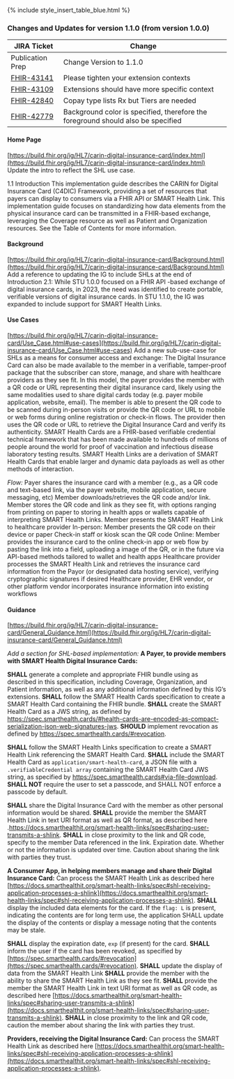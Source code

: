 
{% include style_insert_table_blue.html %}

### Changes and Updates for version 1.1.0 (from version 1.0.0)

| JIRA Ticket                                          | Change                                                                           |
|------------------------------------------------------|----------------------------------------------------------------------------------|
| Publication Prep                                     | Change Version to 1.1.0                                                          | 
| [FHIR-43141](https://jira.hl7.org/browse/FHIR-43141) | Please tighten your extension contexts                                           | 
| [FHIR-43109](https://jira.hl7.org/browse/FHIR-43109) | Extensions should have more specific context                                     | 
| [FHIR-42840](https://jira.hl7.org/browse/FHIR-42840) | Copay type lists Rx but Tiers are needed                                         | 
| [FHIR-42779](https://jira.hl7.org/browse/FHIR-42779) | Background color is specified, therefore the foreground should also be specified | 

#### Home Page
[https://build.fhir.org/ig/HL7/carin-digital-insurance-card/index.html](https://build.fhir.org/ig/HL7/carin-digital-insurance-card/index.html)
Update the intro to reflect the SHL use case.

1.1 Introduction
This implementation guide describes the CARIN for Digital Insurance Card (C4DIC) Framework, providing a set of resources that payers can display to consumers via a FHIR API or SMART Health Link. This implementation guide focuses on standardizing how data elements from the physical insurance card can be transmitted in a FHIR-based exchange, leveraging the Coverage resource as well as Patient and Organization resources. See the Table of Contents for more information.

#### Background
[https://build.fhir.org/ig/HL7/carin-digital-insurance-card/Background.html](https://build.fhir.org/ig/HL7/carin-digital-insurance-card/Background.html)
Add a reference to updating the IG to include SHLs at the end of Introduction 2.1:
While STU 1.0.0 focused on a FHIR API -based exchange of digital insurance cards, in 2023, the need was identified to create portable, verifiable versions of digital insurance cards. In STU 1.1.0, the IG was expanded to include support for SMART Health Links.

#### Use Cases
[https://build.fhir.org/ig/HL7/carin-digital-insurance-card/Use_Case.html#use-cases](https://build.fhir.org/ig/HL7/carin-digital-insurance-card/Use_Case.html#use-cases)
Add a new sub-use-case for SHLs as a means for consumer access and exchange:
The Digital Insurance Card can also be made available to the member in a verifiable, tamper-proof package that the subscriber can store, manage, and share with healthcare providers as they see fit. In this model, the payer provides the member with a QR code or URL representing their digital insurance card, likely using the same modalities used to share digital cards today (e.g. payer mobile application, website, email). The member is able to present the QR code to be scanned during in-person visits or provide the QR code or URL to mobile or web forms during online registration or check-in flows. The provider then uses the QR code or URL to retrieve the Digital Insurance Card and verify its authenticity.
SMART Health Cards are a FHIR-based verifiable credential technical framework that has been made available to hundreds of millions of people around the world for proof of vaccination and infectious disease laboratory testing results.
SMART Health Links are a derivation of SMART Health Cards that enable larger and dynamic data payloads as well as other methods of interaction.


_Flow:_
Payer shares the insurance card with a member (e.g., as a QR code and text-based link, via the payer website, mobile application, secure messaging, etc)
Member downloads/retrieves the QR code and/or link.
Member stores the QR code and link as they see fit, with options ranging from printing on paper to storing in health apps or wallets capable of interpreting SMART Health Links.
Member presents the SMART Health Link to healthcare provider
In-person:
Member presents the QR code on their device or paper
Check-in staff or kiosk scan the QR code
Online:
Member provides the insurance card to the online check-in app or web flow by pasting the link into a field, uploading a image of the QR, or in the future via API-based methods tailored to wallet and health apps
Healthcare provider processes the SMART Health Link and retrieves the insurance card information from the Payor (or designated data hosting service), verifying cryptographic signatures if desired
Healthcare provider, EHR vendor, or other platform vendor incorporates insurance information into existing workflows

#### Guidance

[https://build.fhir.org/ig/HL7/carin-digital-insurance-card/General_Guidance.html](https://build.fhir.org/ig/HL7/carin-digital-insurance-card/General_Guidance.html)

_Add a section for SHL-based implementation:_
**A Payer, to provide members with SMART Health Digital Insurance Cards:**

**SHALL** generate a complete and appropriate FHIR bundle using as described in this specification, including Coverage, Organization, and Patient information, as well as any additional information defined by this IG’s extensions.
**SHALL** follow the SMART Health Cards specification to create a SMART Health Card containing the FHIR bundle.
**SHALL** create the SMART Health Card as a JWS string, as defined by https://spec.smarthealth.cards/#health-cards-are-encoded-as-compact-serialization-json-web-signatures-jws.
**SHOULD** implement revocation as defined by https://spec.smarthealth.cards/#revocation.

**SHALL** follow the SMART Health Links specification to create a SMART Health Link referencing the SMART Health Card.
**SHALL** include the SMART Health Card as `application/smart-health-card`, a JSON file with a `.verifiableCredential array` containing the SMART Health Card JWS string, as specified by https://spec.smarthealth.cards#via-file-download.
**SHALL NOT** require the user to set a passcode, and SHALL NOT enforce a passcode by default.

**SHALL** share the Digital Insurance Card with the member as other personal information would be shared.
**SHALL** provide the member the SMART Health Link in text URI format as well as   QR format, as described here .https://docs.smarthealthit.org/smart-health-links/spec#sharing-user-transmits-a-shlink.
**SHALL** in close proximity to the link and QR code, specify to the member
Data referenced in the link.
Expiration date.
Whether or not the information is updated over time.
Caution about sharing the link with parties they trust.



**A Consumer App, in helping members manage and share their Digital Insurance Card:**
Can process the SMART Health Link as described here [https://docs.smarthealthit.org/smart-health-links/spec#shl-receiving-application-processes-a-shlink](https://docs.smarthealthit.org/smart-health-links/spec#shl-receiving-application-processes-a-shlink).
**SHALL** display the included data elements for the card.
If the `flag: L` is present, indicating the contents are for long term use, the application SHALL update the display of the contents or display a message noting that the contents may be stale.

**SHALL** display the expiration date, `exp` (if present)  for the card.
**SHALL** inform the user if the card has been revoked, as specified by [https://spec.smarthealth.cards/#revocation](https://spec.smarthealth.cards/#revocation).
**SHALL** update the display of data from the SMART Health Link
**SHALL** provide the member with the ability to share the SMART Health Link as they see fit.
**SHALL** provide the member the SMART Health Link in text URI format as well as QR code, as described here [https://docs.smarthealthit.org/smart-health-links/spec#sharing-user-transmits-a-shlink](https://docs.smarthealthit.org/smart-health-links/spec#sharing-user-transmits-a-shlink).
**SHALL** in close proximity to the link and QR code, caution the member about sharing the link with parties they trust.


**Providers, receiving the Digital Insurance Card:**
Can process the SMART Health Link as described here [https://docs.smarthealthit.org/smart-health-links/spec#shl-receiving-application-processes-a-shlink](https://docs.smarthealthit.org/smart-health-links/spec#shl-receiving-application-processes-a-shlink).
